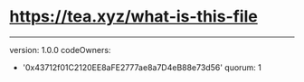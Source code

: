 # https://tea.xyz/what-is-this-file
---
version: 1.0.0
codeOwners:
  - '0x43712f01C2120EE8aFE2777ae8a7D4eB88e73d56'
quorum: 1
